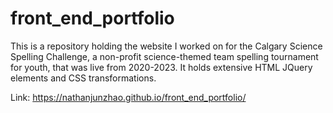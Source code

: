 # front_end_portfolio
This is a repository holding the website I worked on for the Calgary Science Spelling Challenge, a non-profit science-themed team spelling tournament for youth, that was live from 2020-2023. It holds extensive HTML JQuery elements and CSS transformations.

Link: https://nathanjunzhao.github.io/front_end_portfolio/
